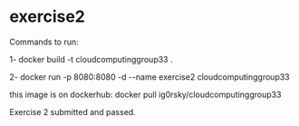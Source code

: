 # exercise2

Commands to run:

1- docker build -t cloudcomputinggroup33 .

2- docker run -p 8080:8080 -d --name exercise2 cloudcomputinggroup33

this image is on dockerhub: docker pull ig0rsky/cloudcomputinggroup33

Exercise 2 submitted and passed.

